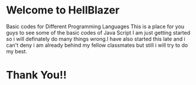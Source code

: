 # Welcome to HellBlazer
Basic codes for Different Programming Languages
This is a place for you guys to see some of the basic codes of Java Script 
I am just getting started so i will definately do many things wrong.I have also started this late and i can't deny i am already behind my fellow classmates 
but still i will try to do my best.
# Thank You!!
